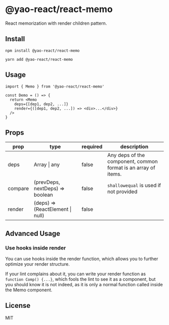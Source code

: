 # @yao-react/react-memo

React memorization with render children pattern.

## Install

```
npm install @yao-react/react-memo
```

```
yarn add @yao-react/react-memo
```

## Usage

```tsx
import { Memo } from '@yao-react/react-memo'

const Demo = () => {
  return <Memo
    deps={[dep1, dep2, ...]}
    render={([dep1, dep2, ...]) => <div>...</div>}
  />
}
```

## Props

| prop    | type                             | required | description                                                    |
| ------- | -------------------------------- | -------- | -------------------------------------------------------------- |
| deps    | Array \| any                     | false    | Any deps of the component, common format is an array of items. |
| compare | (prevDeps, nextDeps) => boolean  | false    | `shallowequal` is used if not provided                         |
| render  | (deps) => (ReactElement \| null) | false    |                                                                |

## Advanced Usage

### Use hooks inside render

You can use hooks inside the render function, which allows you to further optimize your render structure.

If your lint complains about it, you can write your render function as `function Comp() {...}`, which fools the lint to
see it as a component, but you should know it is not indeed, as it is only a normal function called inside the Memo component.

## License

MIT

